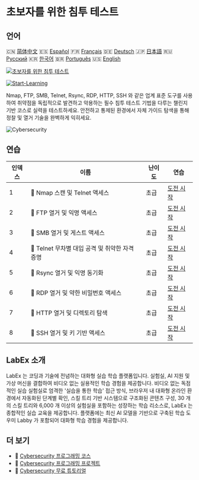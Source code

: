 # 초보자를 위한 침투 테스트

## 언어

🇨🇳 [简体中文](README_zh.md) 🇪🇸 [Español](README_es.md) 🇫🇷 [Français](README_fr.md) 🇩🇪 [Deutsch](README_de.md) 🇯🇵 [日本語](README_ja.md) 🇷🇺 [Русский](README_ru.md) 🇰🇷 [한국어](README_ko.md) 🇧🇷 [Português](README_pt.md) 🇺🇸 [English](README.md) 

[![초보자를 위한 침투 테스트](https://cover-creator.labex.io/penetration-testing-for-beginners.png?lang=ko)](https://labex.io/ko/courses/penetration-testing-for-beginners)

[![Start-Learning](https://img.shields.io/badge/Start-Learning-whitesmoke?style=for-the-badge)](https://labex.io/ko/courses/penetration-testing-for-beginners)

Nmap, FTP, SMB, Telnet, Rsync, RDP, HTTP, SSH 와 같은 업계 표준 도구를 사용하여 취약점을 독립적으로 발견하고 악용하는 필수 침투 테스트 기법을 다루는 챌린지 기반 코스로 실력을 테스트하세요. 안전하고 통제된 환경에서 자체 가이드 탐색을 통해 정찰 및 열거 기술을 완벽하게 익히세요.

![Cybersecurity](https://img.shields.io/badge/Cybersecurity-whitesmoke?style=for-the-badge&logo=cybersecurity)


## 연습

|   인덱스 | 이름                                            | 난이도   | 연습                                                                                                                   |
|----------|-------------------------------------------------|----------|------------------------------------------------------------------------------------------------------------------------|
|        1 | 🎯  Nmap 스캔 및 Telnet 액세스                  | 초급     | <a target='_blank' href='https://labex.io/ko/labs/nmap-nmap-scanning-and-telnet-access-596683'>도전 시작</a>           |
|        2 | 🎯  FTP 열거 및 익명 액세스                     | 초급     | <a target='_blank' href='https://labex.io/ko/labs/linux-ftp-enumeration-and-anonymous-access-596695'>도전 시작</a>     |
|        3 | 🎯  SMB 열거 및 게스트 액세스                   | 초급     | <a target='_blank' href='https://labex.io/ko/labs/linux-smb-enumeration-and-guest-access-596724'>도전 시작</a>         |
|        4 | 🎯  Telnet 무차별 대입 공격 및 취약한 자격 증명 | 초급     | <a target='_blank' href='https://labex.io/ko/labs/linux-telnet-brute-force-and-weak-credentials-596726'>도전 시작</a>  |
|        5 | 🎯  Rsync 열거 및 익명 동기화                   | 초급     | <a target='_blank' href='https://labex.io/ko/labs/linux-rsync-enumeration-and-anonymous-sync-596723'>도전 시작</a>     |
|        6 | 🎯  RDP 열거 및 약한 비밀번호 액세스            | 초급     | <a target='_blank' href='https://labex.io/ko/labs/linux-rdp-enumeration-and-weak-password-access-596722'>도전 시작</a> |
|        7 | 🎯  HTTP 열거 및 디렉토리 탐색                  | 초급     | <a target='_blank' href='https://labex.io/ko/labs/linux-http-enumeration-and-directory-traversal-596721'>도전 시작</a> |
|        8 | 🎯  SSH 열거 및 키 기반 액세스                  | 초급     | <a target='_blank' href='https://labex.io/ko/labs/linux-ssh-enumeration-and-key-based-access-596725'>도전 시작</a>     |

## LabEx 소개

LabEx 는 코딩과 기술에 전념하는 대화형 실습 학습 플랫폼입니다. 실험실, AI 지원 및 가상 머신을 결합하여 비디오 없는 실용적인 학습 경험을 제공합니다. 비디오 없는 독점적인 실습 실험실로 엄격한 '실습을 통한 학습' 접근 방식, 브라우저 내 대화형 온라인 환경에서 자동화된 단계별 확인, 스킬 트리 기반 시스템으로 구조화된 콘텐츠 구성, 30 개의 스킬 트리와 6,000 개 이상의 실험실을 포함하는 성장하는 학습 리소스로, LabEx 는 종합적인 실습 교육을 제공합니다. 플랫폼에는 최신 AI 모델을 기반으로 구축된 학습 도우미 Labby 가 포함되어 대화형 학습 경험을 제공합니다.

## 더 보기

- 🔗 [Cybersecurity 프로그래밍 코스](https://github.com/labex-labs/awesome-programming-courses)
- 🔗 [Cybersecurity 프로그래밍 프로젝트](https://github.com/labex-labs/awesome-programming-projects)
- 🔗 [Cybersecurity 무료 튜토리얼](https://github.com/labex-labs/cybersecurity-free-tutorials)

